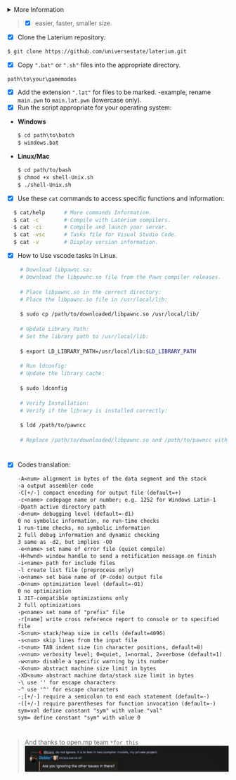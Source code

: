 <details>
  <summary>More Information</summary>
  
  > [Licenses](https://github.com/universestate/laterium/blob/main/LICENSE.md)
  > [Notices](https://github.com/universestate/laterium/blob/main/NOTICE.md)
  > [Example](https://github.com/universestate/laterium/blob/main/STRUCT.md)
  > [Report/Help](https://github.com/universestate/laterium/pulls)

</details>

> - [x] easier, faster, smaller size.

- [x] Clone the Laterium repository:
```bash
$ git clone https://github.com/universestate/laterium.git
```
- [x] Copy `".bat"` or `".sh"` files into the appropriate directory.
```
path\to\your\gamemodes
```
- [x] Add the extension `".lat"` for files to be marked. -example, rename `main.pwn` to `main.lat.pwn` (lowercase only).
- [x] Run the script appropriate for your operating system:

- **Windows**
  ```bat
  $ cd path\to\batch
  $ windows.bat
  ```
- **Linux/Mac**
  ```sh
  $ cd path/to/bash
  $ chmod +x shell-Unix.sh
  $ ./shell-Unix.sh
  ```
- [x] Use these `cat` commands to access specific functions and information:
```bash
  $ cat/help      # More commands Information.
  $ cat -c        # Compile with Laterium compilers.
  $ cat -ci       # Compile and launch your server.
  $ cat -vsc      # Tasks file for Visual Studio Code.
  $ cat -v        # Display version information.
```
- [x] How to Use vscode tasks in Linux.
```sh
    # Download libpawnc.so:
    # Download the libpawnc.so file from the Pawn compiler releases.

    # Place libpawnc.so in the correct directory:
    # Place the libpawnc.so file in /usr/local/lib:

    $ sudo cp /path/to/downloaded/libpawnc.so /usr/local/lib/
    
    # Update Library Path:
    # Set the library path to /usr/local/lib:
    
    $ export LD_LIBRARY_PATH=/usr/local/lib:$LD_LIBRARY_PATH
    
    # Run ldconfig:
    # Update the library cache:
    
    $ sudo ldconfig
    
    # Verify Installation:
    # Verify if the library is installed correctly:
    
    $ ldd /path/to/pawncc
    
    # Replace /path/to/downloaded/libpawnc.so and /path/to/pawncc with the actual paths on your system. If the issue persists, ensure there are no permission issues with libpawnc.so and that the library path is correctly set.
```
#
- [x] Codes translation:
  ```
  -A<num> alignment in bytes of the data segment and the stack
  -a output assembler code
  -C[+/-] compact encoding for output file (default=+)
  -c<name> codepage name or number; e.g. 1252 for Windows Latin-1
  -Dpath active directory path
  -d<num> debugging level (default=-d1)
  0 no symbolic information, no run-time checks
  1 run-time checks, no symbolic information
  2 full debug information and dynamic checking
  3 same as -d2, but implies -O0
  -e<name> set name of error file (quiet compile)
  -H<hwnd> window handle to send a notification message on finish
  -i<name> path for include files
  -l create list file (preprocess only)
  -o<name> set base name of (P-code) output file
  -O<num> optimization level (default=-O1)
  0 no optimization
  1 JIT-compatible optimizations only
  2 full optimizations
  -p<name> set name of "prefix" file
  -r[name] write cross reference report to console or to specified file
  -S<num> stack/heap size in cells (default=4096)
  -s<num> skip lines from the input file
  -t<num> TAB indent size (in character positions, default=8)
  -v<num> verbosity level; 0=quiet, 1=normal, 2=verbose (default=1)
  -w<num> disable a specific warning by its number
  -X<num> abstract machine size limit in bytes
  -XD<num> abstract machine data/stack size limit in bytes
  -\ use '' for escape characters
  -^ use '^' for escape characters
  -;[+/-] require a semicolon to end each statement (default=-)
  -([+/-] require parentheses for function invocation (default=-)
  sym=val define constant "sym" with value "val"
  sym= define constant "sym" with value 0
  ```
#
> And thanks to open.mp team `*for this`
![History](HISTORY.png)
